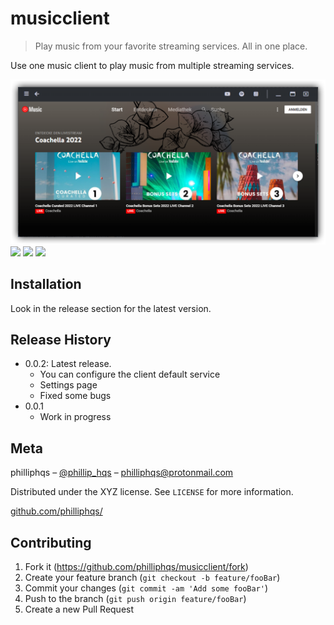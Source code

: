 # musicclient
> Play music from your favorite streaming services. All in one place. 

Use one music client to play music from multiple streaming services. 

![](assets/screenshot.png)
![](https://img.shields.io/github/downloads/philliphqs/musicclient/total?style=for-the-badge)
![](https://img.shields.io/github/issues/philliphqs/musicclient?style=for-the-badge)
![](https://img.shields.io/github/sponsors/philliphqs?style=for-the-badge)

## Installation

Look in the release section for the latest version.

## Release History

* 0.0.2: Latest release.
    * You can configure the client default service
    * Settings page
    * Fixed some bugs
* 0.0.1
    * Work in progress

## Meta

philliphqs – [@phillip_hqs](https://twitter.com/phillip_hqs) – philliphqs@protonmail.com

Distributed under the XYZ license. See ``LICENSE`` for more information.

[github.com/philliphqs/](https://github.com/philliphqs/)

## Contributing

1. Fork it (<https://github.com/philliphqs/musicclient/fork>)
2. Create your feature branch (`git checkout -b feature/fooBar`)
3. Commit your changes (`git commit -am 'Add some fooBar'`)
4. Push to the branch (`git push origin feature/fooBar`)
5. Create a new Pull Request


